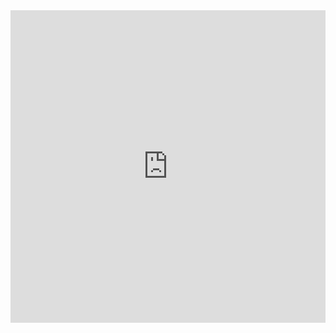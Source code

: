 <iframe loading="lazy" width="100%" height="500" src="https://study.cs.helsinki.fi/pajat2/public/screen/tkt20006" style="border: 0"></iframe>
